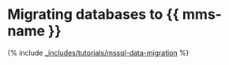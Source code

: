 # Migrating databases to {{ mms-name }}

{% include [_includes/tutorials/mssql-data-migration](../../_includes/tutorials/mssql-data-migration.md) %}

